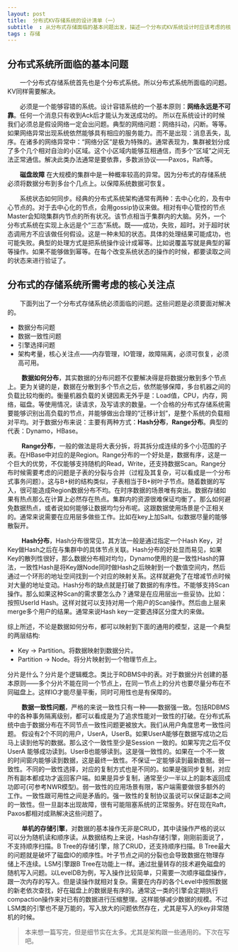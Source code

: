 ```yaml
---
layout: post
title:  分布式KV存储系统的设计清单（一）
subtitle  : 从分布式存储面临的基本问题出发，描述一个分布式KV系统设计时应该考虑的核心关注点。
tags : 存储
---
```

## 分布式系统所面临的基本问题
&emsp;&emsp;一个分布式存储系统首先也是个分布式系统。所以分布式系统所面临的问题。KV同样需要解决。

&emsp;&emsp;必须是一个能够容错的系统。设计容错系统的一个基本原则：**网络永远是不可靠**。任何一个消息只有收到Ack后才能认为发送成功的。  所以在系统设计的时候我们必须总是假设网络一定会出问题。典型的网络问题：网络抖动，闪断。等等。如果网络异常出现系统依然能够具有相应的服务能力。而不是出现：消息丢失，乱序。在诸多的网络异常中：“网络分区”是极为特殊的。通常表现为，集群被划分成了多个几个相对自治的小区域。这个小区域内能够互相通信，而多个“区域”之间无法正常通信。解决此类办法通常是要依靠，多数派协议——Paxos，Raft等。

&emsp;&emsp;**磁盘故障** 在大规模的集群中是一种概率较高的异常。因为分布式的存储系统必须将数据分布到多台个几点上。以保障系统数据可恢复。

&emsp;&emsp;系统状态如何同步。经典的分布式系统架构通常有两种：去中心化的，及有中心节点的。对于去中心化的节点，会用gossip协议来做。相对有中心管控的节点Master会知晓集群内节点的所有状况。该节点相当于集群内的大脑。另外，一个分布式系统在实现上永远是个“三态”系统。既——成功，失败，超时。对于超时状态调用方不应该做任何假设。这是一种未知的状态。具体的处理结果可能成功，也可能失败。典型的处理方式是把系统操作设计成幂等。比如说覆盖写就是典型的幂等操作。如果不能够做到幂等。在每个改变系统状态的操作的时候，都要读取之间的状态来进行验证了。

##  分布式的存储系统所需考虑的核心关注点
&emsp;&emsp;下面列出了一个分布式存储系统必须面临的问题。这些问题是必须要面对解决的。

* 数据分布问题
* 数据一致性问题
* 引擎选择问题
* 架构考量，核心关注点——内存管理，IO管理，故障隔离，必须可恢复，必须高可用。

&emsp;&emsp; **数据如何分布**，其实数据的分布问题不仅要解决得是将数据分散到多个节点上。更为关键的是，数据在分散到多个节点之后，依然能够保障，多台机器之间的负载比较均衡的。衡量机器负载的关键因素无外乎是：Load值，CPU，内存，网络，磁盘。等使用情况，读请求，及写请求的数量。一个合格的分布式存储系统需要能够识别出高负载的节点，并能够做出合理的“迁移计划”，是整个系统的负载相对平均。对于数据分布来说：主要有两种方式：**Hash分布**，**Range分布**。典型的代表：Dynamo，HBase。

&emsp;&emsp; **Range分布**，一般的做法是将大表分拆，将其拆分成连续的多个小范围的子表。在HBase中对应的是Region。Range分布的一个好处是，数据有序，这是一个巨大的优势，不仅能够支持随机的Read，Write，还支持数据Scan。Range分布时候需要考虑的问题是子表的分裂与合并（过程及其复杂，可以看成是一个分布式事务问题）。这与B+树的结构类似，子表相当于B+树叶子节点。随着数据的写入，很可能造成Region数据分布不均。在时序数据的场景唯有突出。数据存储如果有热点那么在计算上必然存在热点。集群内的资源很难保证均衡了。那么如何避免数据热点，或者说如何能够让数据均匀分布呢。这跟数据使用场景是个正相关的。通常来说需要在应用层多做些工作。比如在key上加Salt。似数据尽量的能够散裂开。

&emsp;&emsp; **Hash分布**，Hash分布很常见，其方法一般是通过指定一个Hash Key，对Key做Hash之后在与集群中的具体节点关联。Hash分布的好处显而易见，如果Key的散列性很好，那么数据分布相对均匀，Dynamo使用的是一致性Hash的算法，一致性Hash是将Key跟Node同时做Hash之后映射到一个数值空间内，然后通过一个环形的地址空间找到一个对应的映射关系。这样就避免了在增减节点时候对大量的地址变动。Hash分布的缺点就是打破了数据的有序性。不能够支持Scan操作。那么如果这种Scan的需求要怎么办？通常是在应用层出一些妥协。比如：按照UserId Hash。这样对就可以支持对用一个用户的Scan操作。然后由上层来merge多个用户的结果。通常来说Hash key一定要选择区分度大的来做。

综上所述，不论是数据如何分布，都可以映射到下面的通用的模型，这是一个典型的两层结构:

* Key -> Partition。将数据映射到数据分片。
* Partition -> Node。将分片映射到一个物理节点上。

分片是什么？分片是个逻辑概念。类比于RDBMS中的表。对于数据分片创建的基本原则——多个分片不能在同一个节点上，在同一节点上的分片也要尽量分布在不同磁盘上。这样IO才能尽量平衡，同时可用性也是有保障的。

&emsp;&emsp; **数据一致性问题**，严格的来说一致性只有一种——数据强一致。包括RDBMS中的各种事务隔离级别，都可以看成是为了追求性能对一致性的打破。在分布式系统中由于数据分布在不同节点一致性问题更被放大。我们从用户角度思考一致性问题。 假设有2个不同的用户，UserA，UserB。如果UserA能够在数据写成功之后马上读到他写的数据。那么这个一致性至少是Session 一致的。如果写完之后不仅UserA 能够成功读到。UserB也能够读到。这是强一致性的。如果在一个不一致的时间窗内能够读到数据，这是最终一致性。不保证一定能够读到最新数据。弱一致性。不同的一致性选择，对应的复制方式也是不同的。如果是强同步复制，对应所有副本都成功才返回客户端。如果是异步复制，通常至少一半以上的副本返回成功即可(可参考NWR模型)。弱一致性的应用场景有限，客户端需要做很多额外的工作。一致性跟可用性之间是矛盾的。强一致性的复制协议虽说可以保证副本之间的一致性。但一旦副本出现故障，很有可能阻塞系统的正常服务。好在现在Raft，Paxos都相对成熟解决这些问题了。

&emsp;&emsp; **单机的存储引擎**，对数据的基本操作无非是CRUD，其中读操作严格的说以可以分为随机读和顺序读。从数据结构上来说，Hash存储引擎，刚刚前面说了，不支持顺序扫描。B Tree的存储引擎，除了CRUD，还支持顺序扫描。B Tree最大的问题就是破坏了磁盘IO的顺序性。叶子节点之间的分裂也会导致数据在物理存储上不连续。LSM引擎跟B Tree在功能上一样。通过批量转存的技术避免磁盘的随机写入问题。以LevelDB为例，写入操作比较简单，只需要一次顺序磁盘操作，跟一次内存的写入。但是读操作就相对复杂。需要在内存的各个Level中按照数据的新老依次查找，好在磁盘上的数据是有序的。通常这一类的引擎会定期执行compaction操作来对已有的数据进行压缩整理。这样能够减少数据的规模。不过LSM类的引擎也不是万能的，写入放大的问题依然存在，尤其是写入的key非常随机的时候。

>  本来想一篇写完，但是细节实在太多。尤其是架构跟一些通用的。下次在写吧。
